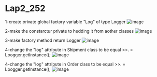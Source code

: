 # Lap2_252

1-create private global factory variable "Log" of type Logger
![image](https://user-images.githubusercontent.com/99211143/189752931-57c1f284-576a-4b68-bf82-faaa8e3ee78b.png)

2-make the constarctur private to hedding it from aother classes
![image](https://user-images.githubusercontent.com/99211143/189753006-7c6fff95-e4a7-4a91-8b02-6137a84865a8.png)

3-make factory method return Logger
![image](https://user-images.githubusercontent.com/99211143/189753050-988cb368-8b70-4c63-b9c2-2f0b4d07a13d.png)


4-change the "log" attribute in Shipment class to be equal  >>.   = Lpogger.getInstance();
![image](https://user-images.githubusercontent.com/99211143/189753246-6d1f1036-10cf-4f96-95c4-b7dd7e7d267f.png)

4-change the "log" attribute in Order class to be equal     >>.   = Lpogger.getInstance();
![image](https://user-images.githubusercontent.com/99211143/189753309-329cb031-6747-410a-ab61-d796d10983c6.png)
